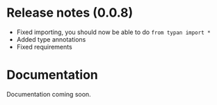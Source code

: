 Release notes (0.0.8)
===
* Fixed importing, you should now be able to do `from typan import *`
* Added type annotations
* Fixed requirements

Documentation
===
Documentation coming soon.
